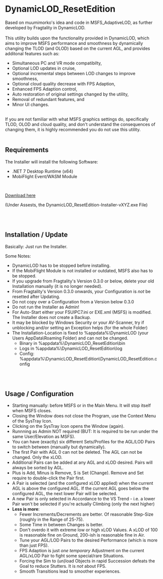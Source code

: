 # DynamicLOD_ResetEdition

Based on muumimorko's idea and code in MSFS_AdaptiveLOD, as further developed by Fragtality in DynamicLOD.<br/><br/>
This utility builds upon the functionality provided in DynamicLOD, which aims to improve MSFS performance and smoothness by dynamically changing the TLOD (and OLOD) based on the current AGL, and provides additonal features such as:<br/>
- Simultaneous PC and VR mode compatibilty,<br/>
- Optional LOD updates in cruise,<br/> 
- Optional incremental steps between LOD changes to improve smoothness,<br/>
- Optional cloud quality decrease with FPS Adaption,<br/>
- Enhanced FPS Adaption control,<br/>
- Auto restoration of original settings changed by the utility,<br/>
- Removal of redundant features, and<br/>
- Minor UI changes.<br/><br/>

If you are not familiar with what MSFS graphics settings do, specifically TLOD, OLOD and cloud quality, and don't understand the consequences of changing them, it is highly recommended you do not use this utility.
<br/><br/>

## Requirements

The Installer will install the following Software:
- .NET 7 Desktop Runtime (x64)
- MobiFlight Event/WASM Module

<br/>

[Download here](https://github.com/ResetXPDR/DynamicLOD_ResetEdition/releases/latest)

(Under Assests, the DynamicLOD_ResetEdition-Installer-vXYZ.exe File)

<br/><br/>

## Installation / Update
Basically: Just run the Installer.<br/>

Some Notes:
- DynamicLOD has to be stopped before installing.
- If the MobiFlight Module is not installed or outdated, MSFS also has to be stopped.
- If you upgrade from Fragtality's Version 0.3.0 or below, delete your old Installation manually (it is no longer needed).
- From Fragtality's Version 0.3.0 onwards, your Configuration is *not* be resetted after Updating.
- Do not copy over a Configuration from a Version below 0.3.0
- Do not run the Installer as Admin!
- For Auto-Start either your FSUIPC7.ini or EXE.xml (MSFS) is modified. The Installer does not create a Backup.
- It may be blocked by Windows Security or your AV-Scanner, try if unblocking and/or setting an Exception helps (for the whole Folder)
- The Installation-Location is fixed to %appdata%\DynamicLOD (your Users AppData\Roaming Folder) and can not be changed.
  - Binary in %appdata%\DynamicLOD_ResetEdition\bin
  - Logs in %appdata%\DynamicLOD_ResetEdition\log
  - Config: %appdata%\DynamicLOD_ResetEdition\DynamicLOD_ResetEdition.config

<br/><br/>

## Usage / Configuration

- Starting manually: before MSFS or in the Main Menu. It will stop itself when MSFS closes. 
- Closing the Window does not close the Program, use the Context Menu of the SysTray Icon.
- Clicking on the SysTray Icon opens the Window (again).
- Runnning as Admin NOT required (BUT: It is required to be run under the same User/Elevation as MSFS).
- You can have (exactly) six different Sets/Profiles for the AGL/LOD Pairs to switch between (manually but dynamically).
- The first Pair with AGL 0 can not be deleted. The AGL can not be changed. Only the xLOD.
- Additional Pairs can be added at any AGL and xLOD desired. Pairs will always be sorted by AGL.
- Plus is Add, Minus is Remove, S is Set (Change). Remove and Set require to double-click the Pair first.
- A Pair is selected (and the configured xLOD applied) when the current AGL is above the configured AGL. If the current AGL goes below the configured AGL, the next lower Pair will be selected.
- A new Pair is only selected in Accordance to the VS Trend - i.e. a lower Pair won't be selected if you're actually Climbing (only the next higher)
- **Less is more**:
  - Fewer Increments/Decrements are better. Of reasonable Step-Size (roughly in the Range of 25-75).
  - Some Time in between Changes is better.
  - Don't overdo it with extreme low or high xLOD Values. A xLOD of 100 is reasonable fine on Ground, 200-ish is reasonable fine in Air.
  - Tune your AGL/LOD Pairs to the desired Performance (which is more than just FPS).
  - FPS Adaption is just *one temporary* Adjustment on the current AGL/xLOD Pair to fight some special/rare Situations.
  - Forcing the Sim to (un)load Objects in rapid Succession defeats the Goal to reduce Stutters. It is *not* about FPS.
  - Smooth Transitions lead to smoother experiences.  

<br/><br/>
